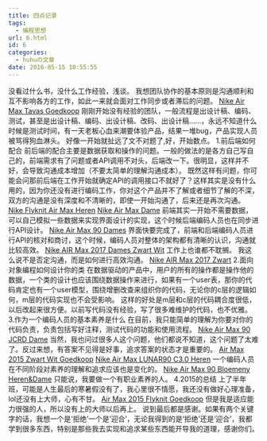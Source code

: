 ```yaml
---
title: 四点记录
tags:
  - 编程思想
url: 6.html
id: 6
categories:
  - huhuの文章
date: 2016-05-15 10:55:55
---
```


没看过什么书，没什么工作经验，浅谈。 我想团队协作的基本原则是沟通顺利和互不影响各方的工作，如此一来就会面对工作同步或者滞后的问题。 [Nike Air Max Tavas Goedkoop](http://www.nikeairmax2017.nl/andere-nike/nike-air-max-tavas.html) 刚刚开始没有经验的团队，一般流程是出设计稿、编码、测试，甚至是出设计稿、编码、出设计稿、改码、出设计稿......，永远不知道什么时候是测试时间，有一天老板心血来潮要体验产品，结果一堆bug，产品实现人员被骂得狗血淋头。 好像一开始就扯远了文不对题了,好，开始数点。 1.前后端如何配合 前后端的配合主要是数据获取和操作的问题。一般的做法的是各方自己写自己的，前端需求有了问题或者API调用不对头，后端改一下。很明显，这样并不好，会导致沟通成本增加（不要太简单的理解沟通成本）。 既然这样有问题，你可能会问那前后端在工作开始就确定API的调用接口不就好了？这样其实是没有什么用的，因为你还没有进行编码工作，你对这个产品并不了解或者细节了解的不深，双方的沟通是没有深度和不清晰的，即使一开始沟通了，后来还是再次沟通。 [Nike Flyknit Air Max Heren](http://www.nikeairmax2017.nl/nike-air-max-heren-goedkoop/nike-flyknit-air-max-heren.html) [Nike Air Max Dame](http://www.nikeairmax2017.nl/nike-air-max-dame-goedkoop.html) 前端其实一开始不需要数据，可以自己模拟一些数据来实现界面设计的实现，这个时候后端编码人员也在同步进行API设计。 [Nike Air Max 90 Dames](http://www.nikeairmax2017.nl/nike-air-max-dame-goedkoop/nike-air-max-90-dames.html) 界面快要完成了，前端和后端编码人员进行API的核对和商讨，这个时候，编码人员对整体的架构都有清晰的认识，沟通就比较高效。 [Nike AIR Max 2017 Dames Zwart Wit](http://www.nikeairmax2017.nl/nike-air-max-2017-heren-dame-lovers-zwart-wit.html) 工作上也谁都不耽搁。 我这么说不是否定沟通，而是如何进行高效沟通。 [Nike AIR Max 2017 Zwart](http://www.nikeairmax2017.nl/nike-air-max-2017-heren-dame-lovers-zwart-wit.html) 2.面向对象编程如何设计你的类 在数据驱动的产品中，用户的所有的操作都是操作他的数据，一个类的设计也应该围绕数据操作来进行，如果有一个user表，那你的代码肯定也有一个user模型，围绕增删改查来组织你的代码，无论你的c层的逻辑如何，m层的代码实现也不会受影响。 这样的好处是m层和c层的代码耦合度很低，以后改起来很方便。以前写代码没有经验，写了很多难维护的代码，也不优雅。 3.作为一个编码人员的基本素养是什么 在目前，我只能简单的理解为你要对你的代码负责，负责包括写好注释，测试代码的功能和使用流程。 [Nike Air Max 90 JCRD Dame](http://www.nikeairmax2017.nl/nike-air-max-dame-goedkoop/nike-air-max-90-jcrd-dame.html) 当然，我也问过很多人这个问题，他们都说不知道，这个问题了太难了。反过来想，有答案不见得是好事，追求答案的状态才是重要的。 [Air Max 2015 Zwart Wit Goedkoop](http://www.goedkoopairmaxnike.nl/nike-air-max-2015/air-max-2015-zwart-wit.html) [Nike Air Max LUNAR90 C3.0 Heren](http://www.nikeairmax2017.nl/nike-air-max-heren-goedkoop/nike-air-max-lunar90-c3-0-heren.html) 一个编码人员在不同阶段对素养的理解和追求应该也是变化的。 [Nike Air Max 90 Bloemeny Heren&Dame](http://www.nikeairmax2017.nl/andere-nike/nike-air-max-90-bloemeny-heren-dame.html) 只能说，我要做一个有职业素养的人。 4.2015的总结 上了半年班，可能是人生最后的寒暑假没有了，我心里很不情愿，我还没有做好心理准备，lol还没有上大师，心有不甘。 [Air Max 2015 Flyknit Goedkoop](http://www.goedkoopairmaxnike.nl/nike-air-max-2015/air-max-2015-flyknit.html) 但是我是适应能力很强的人，所以没有上的大师以后再上。 说到最后都是感谢。如果有两个关键字的话，我想一个是‘拒绝’一个是‘迎合’，无论我得到的是‘拒绝’还是‘迎合’，我都学到很多东西，特别是那些我去实现和追求某些东西能开导我的道理，感谢你们。
